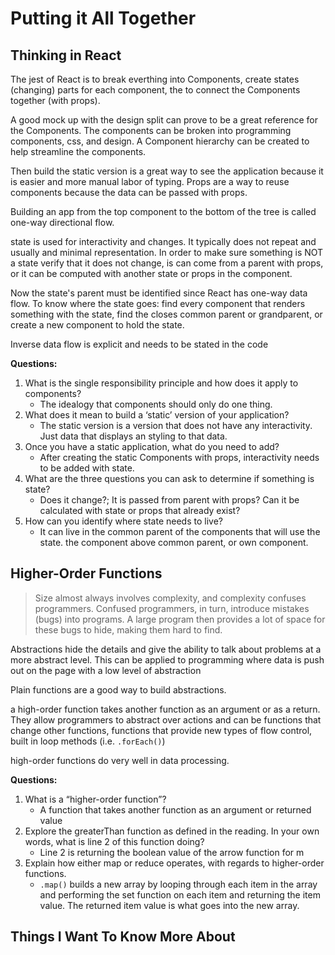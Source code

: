 # Putting it All Together

## Thinking in React

The jest of React is to break everthing into Components, create states (changing) parts for each component, the to connect the Components together (with props).

A good mock up with the design split can prove to be a great reference for the Components. The components can be broken into programming components, css, and design. A Component hierarchy can be created to help streamline the components.

Then build the static version is a great way to see the application because it is easier and more manual labor of typing. Props are a way to reuse components because the data can be passed with props.

Building an app from the top component to the bottom of the tree is called one-way directional flow.

state is used for interactivity and changes. It typically does not repeat and usually and minimal representation. In order to make sure something is NOT a state verify that it does not change, is can come from a parent with props, or it can be computed with another state or props in the component.

Now the state's parent must be identified since React has one-way data flow. To know where the state goes: find every component that renders something with the state, find the closes common parent or grandparent, or create a new component to hold the state.

Inverse data flow is explicit and needs to be stated in the code

**Questions:**

1. What is the single responsibility principle and how does it apply to components?
    * The idealogy that components should only do one thing.
2. What does it mean to build a ‘static’ version of your application?
    * The static version is a version that does not have any interactivity. Just data that displays an styling to that data.
3. Once you have a static application, what do you need to add?
    * After creating the static Components with props, interactivity needs to be added with state.
4. What are the three questions you can ask to determine if something is state?
    * Does it change?; It is passed from parent with props? Can it be calculated with state or props that already exist?
5. How can you identify where state needs to live?
    * It can live in the common parent of the components that will use the state. the component above common parent, or own component.

## Higher-Order Functions

> Size almost always involves complexity, and complexity confuses programmers. Confused programmers, in turn, introduce mistakes (bugs) into programs. A large program then provides a lot of space for these bugs to hide, making them hard to find.

Abstractions hide the details and give the ability to talk about problems at a more abstract level. This can be applied to programming where data is push out on the page with a low level of abstraction

Plain functions are a good way to build abstractions.

a high-order function takes another function as an argument or as a return. They allow programmers to abstract over actions and can be functions that change other functions, functions that provide new types of flow control, built in loop methods (i.e. `.forEach()`)

high-order functions do very well in data processing.

**Questions:**

1. What is a “higher-order function”?
    * A function that takes another function as an argument or returned value
2. Explore the greaterThan function as defined in the reading. In your own words, what is line 2 of this function doing?
    * Line 2 is returning the boolean value of the arrow function for m
3. Explain how either map or reduce operates, with regards to higher-order functions.
    * `.map()` builds a new array by looping through each item in the array and performing the set function on each item and returning the item value. The returned item value is what goes into the new array.

## Things I Want To Know More About
